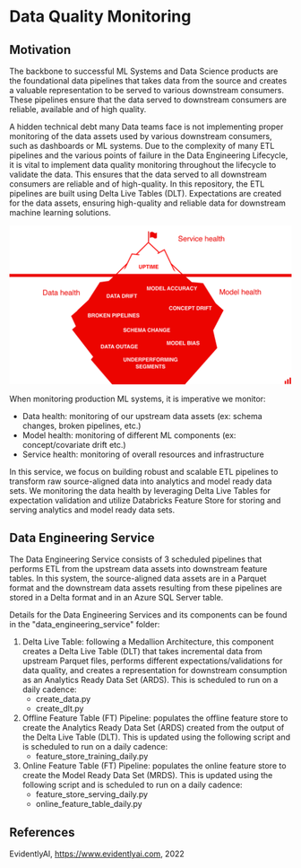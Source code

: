 # Data Quality Monitoring
## Motivation

The backbone to successful ML Systems and Data Science products are the foundational data pipelines that takes data from the source and creates a valuable representation to be served to various downstream consumers. These pipelines ensure that the data served to downstream consumers are reliable, available and of high quality. 

A hidden technical debt many Data teams face is not implementing proper monitoring of the data assets used by various downstream consumers, such as dashboards or ML systems. Due to the complexity of many ETL pipelines and the various points of failure in the Data Engineering Lifecycle, it is vital to implement data quality monitoring throughout the lifecycle to validate the data. This ensures that the data served to all downstream consumers are reliable and of high-quality. In this repository, the ETL pipelines are built using Delta Live Tables (DLT). Expectations are created for the data assets, ensuring high-quality and reliable data for downstream machine learning solutions. 

![Screenshot](docs/images/evidently_monitoring.png)

When monitoring production ML systems, it is imperative we monitor:
- Data health: monitoring of our upstream data assets (ex: schema changes, broken pipelines, etc.)
- Model health: monitoring of different ML components (ex: concept/covariate drift etc.)
- Service health: monitoring of overall resources and infrastructure

In this service, we focus on building robust and scalable ETL pipelines to transform raw source-aligned data into analytics and model ready data sets. We monitoring the data health by leveraging Delta Live Tables for expectation validation and utilize Databricks Feature Store for storing and serving analytics and model ready data sets.

## Data Engineering Service

The Data Engineering Service consists of 3 scheduled pipelines that performs ETL from the upstream data assets into downstream feature tables. In this system, the source-aligned data assets are in a Parquet format and the downstream data assets resulting from these pipelines are stored in a Delta format and in an Azure SQL Server table. 

Details for the Data Engineering Services and its components can be found in the "data_engineering_service" folder: 
1. Delta Live Table: following a Medallion Architecture, this component creates a Delta Live Table (DLT) that takes incremental data from upstream Parquet files, performs different expectations/validations for data quality, and creates a representation for downstream consumption as an Analytics Ready Data Set (ARDS). This is scheduled to run on a daily cadence:
    - create_data.py
    - create_dlt.py
2. Offline Feature Table (FT) Pipeline: populates the offline feature store to create the Analytics Ready Data Set (ARDS) created from the output of the Delta Live Table (DLT). This is updated using the following script and is scheduled to run on a daily cadence:
    - feature_store_training_daily.py
3. Online Feature Table (FT) Pipeline: populates the online feature store to create the Model Ready Data Set (MRDS). This is updated using the following script and is scheduled to run on a daily cadence:
    - feature_store_serving_daily.py
    - online_feature_table_daily.py

## References
EvidentlyAI, https://www.evidentlyai.com, 2022